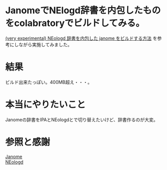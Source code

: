# JanomeでNElogd辞書を内包したものをcolabratoryでビルドしてみる。  
  
[(very experimental) NEologd 辞書を内包した janome をビルドする方法](
https://github.com/mocobeta/janome/wiki/(very-experimental)-NEologd-%E8%BE%9E%E6%9B%B8%E3%82%92%E5%86%85%E5%8C%85%E3%81%97%E3%81%9F-janome-%E3%82%92%E3%83%93%E3%83%AB%E3%83%89%E3%81%99%E3%82%8B%E6%96%B9%E6%B3%95)
を参考にしながら実施してみました。  


# 結果  
ビルド出来たっぽい。400MB超え・・・。  


# 本当にやりたいこと  
Janomeの辞書をIPAとNEologdとで切り替えたいけど、辞書作るのが大変。  


# 参照と感謝  
[Janome](https://mocobeta.github.io/janome/)  
[NEologd](https://github.com/neologd/mecab-ipadic-neologd)  
